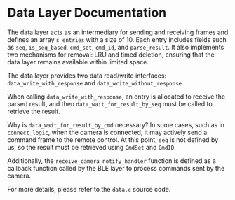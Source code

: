 # Data Layer Documentation

The data layer acts as an intermediary for sending and receiving frames and defines an array `s_entries` with a size of 10. Each entry includes fields such as `seq`, `is_seq_based`, `cmd_set`, `cmd_id`, and `parse_result`. It also implements two mechanisms for removal: LRU and timed deletion, ensuring that the data layer remains available within limited space.

The data layer provides two data read/write interfaces: `data_write_with_response` and `data_write_without_response`.

When calling `data_write_with_response`, an entry is allocated to receive the parsed result, and then `data_wait_for_result_by_seq` must be called to retrieve the result.

Why is `data_wait_for_result_by_cmd` necessary? In some cases, such as in `connect_logic`, when the camera is connected, it may actively send a command frame to the remote control. At this point, `seq` is not defined by us, so the result must be retrieved using `CmdSet` and `CmdID`.

Additionally, the `receive_camera_notify_handler` function is defined as a callback function called by the BLE layer to process commands sent by the camera.

For more details, please refer to the `data.c` source code.